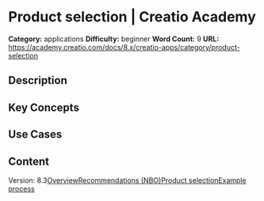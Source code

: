 # Product selection | Creatio Academy

**Category:** applications **Difficulty:** beginner **Word Count:** 9 **URL:**
https://academy.creatio.com/docs/8.x/creatio-apps/category/product-selection

## Description

## Key Concepts

## Use Cases

## Content

Version:
8.3[Overview](/docs/8.x/creatio-apps/products/finance-and-banking/financial-products/product-selection-finance/select-products-overview)[Recommendations (NBO)](/docs/8.x/creatio-apps/products/finance-and-banking/financial-products/product-selection-finance/next-best-offers)[Product selection](/docs/8.x/creatio-apps/products/finance-and-banking/financial-products/product-selection-finance/select-bank-product)[Example process](/docs/8.x/creatio-apps/products/finance-and-banking/financial-products/product-selection-finance/set-up-a-product-selection-business-process)
